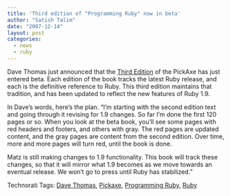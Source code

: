 ```yaml
---
title: 'Third edition of "Programming Ruby" now in beta'
author: "Satish Talim"
date: "2007-12-14"
layout: post
categories:
  - news
  - ruby
---
```

Dave Thomas just announced that the [Third
Edition](http://pragprog.com/titles/ruby3) of the PickAxe has just
entered beta. Each edition of the book tracks the latest Ruby release,
and each is the definitive reference to Ruby. This third edition
maintains that tradition, and has been updated to reflect the new
features of Ruby 1.9.<!--more-->

In Dave’s words, here’s the plan. “I’m starting with the second edition
text and going through it revising for 1.9 changes. So far I’m done the
first 120 pages or so. When you look at the beta book, you’ll see some
pages with red headers and footers, and others with gray. The red pages
are updated content, and the gray pages are content from the second
edition. Over time, more and more pages will turn red, until the book is
done.

Matz is still making changes to 1.9 functionality. This book will track
these changes, so that it will mirror what 1.9 becomes as we move
towards an eventual release. We won’t go to press until Ruby has
stabilized.”

Technorati Tags: [Dave Thomas](http://technorati.com/tag/Dave+Thomas),
[Pickaxe](http://technorati.com/tag/Pickaxe), [Programming
Ruby](http://technorati.com/tag/Programming+Ruby),
[Ruby](http://technorati.com/tag/Ruby)

